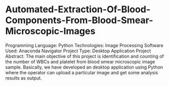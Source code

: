 # Automated-Extraction-Of-Blood-Components-From-Blood-Smear-Microscopic-Images
 Programming Language: Python
 Technologies: Image Processing
 Software Used: Anaconda Navigator
 Project Type: Desktop Application 
 Project Abstract: The main objective of this project is identification and counting of the number of WBCs and platelet from blood smear microscopic image sample. Basically, we have developed an desktop application using Python where the operator can upload a particular image and get some analysis results as output.
